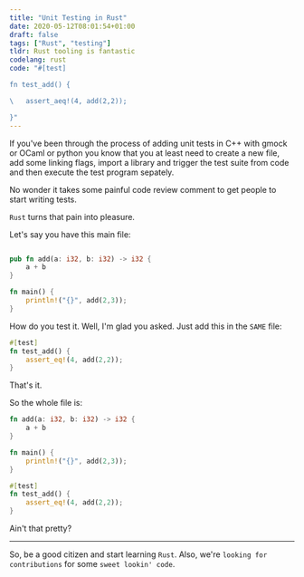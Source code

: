 ```yaml
---
title: "Unit Testing in Rust"
date: 2020-05-12T08:01:54+01:00
draft: false
tags: ["Rust", "testing"]
tldr: Rust tooling is fantastic
codelang: rust
code: "#[test]

fn test_add() {

\  	assert_aeq!(4, add(2,2));

}"
---
```


If you've been through the process of adding unit tests in C++ with gmock or
OCaml or python you know that you at least need to create a new file, add some
linking flags, import a library and trigger the test suite from code and then
execute the test program sepately.

No wonder it takes some painful code review comment to get people to start writing tests.

`Rust` turns that pain into pleasure.

Let's say you have this main file:

```rust

pub fn add(a: i32, b: i32) -> i32 {
    a + b
}

fn main() {
    println!("{}", add(2,3));
}

```

How do you test it. Well, I'm glad you asked. Just add this in the `SAME` file:
```rust
#[test]
fn test_add() {
    assert_eq!(4, add(2,2));
}
```

That's it.

So the whole file is:

```rust
fn add(a: i32, b: i32) -> i32 {
    a + b
}

fn main() {
    println!("{}", add(2,3));
}

#[test]
fn test_add() {
    assert_eq!(4, add(2,2));
}
```

Ain't that pretty?

----

So, be a good citizen and start learning `Rust`. Also, we're `looking for contributions` for some `sweet lookin' code`.